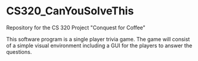 # CS320_CanYouSolveThis
Repository for the CS 320 Project "Conquest for Coffee"

This software program is a single player trivia game. 
The game will consist of a simple visual environment including a GUI for the players to answer the questions.
